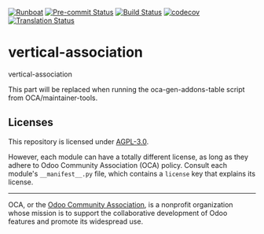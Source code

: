 
[![Runboat](https://img.shields.io/badge/runboat-Try%20me-875A7B.png)](https://runboat.odoo-community.org/builds?repo=OCA/vertical-association&target_branch=18.0)
[![Pre-commit Status](https://github.com/OCA/vertical-association/actions/workflows/pre-commit.yml/badge.svg?branch=18.0)](https://github.com/OCA/vertical-association/actions/workflows/pre-commit.yml?query=branch%3A18.0)
[![Build Status](https://github.com/OCA/vertical-association/actions/workflows/test.yml/badge.svg?branch=18.0)](https://github.com/OCA/vertical-association/actions/workflows/test.yml?query=branch%3A18.0)
[![codecov](https://codecov.io/gh/OCA/vertical-association/branch/18.0/graph/badge.svg)](https://codecov.io/gh/OCA/vertical-association)
[![Translation Status](https://translation.odoo-community.org/widgets/vertical-association-18-0/-/svg-badge.svg)](https://translation.odoo-community.org/engage/vertical-association-18-0/?utm_source=widget)

<!-- /!\ do not modify above this line -->

# vertical-association

vertical-association

<!-- /!\ do not modify below this line -->

<!-- prettier-ignore-start -->

[//]: # (addons)

This part will be replaced when running the oca-gen-addons-table script from OCA/maintainer-tools.

[//]: # (end addons)

<!-- prettier-ignore-end -->

## Licenses

This repository is licensed under [AGPL-3.0](LICENSE).

However, each module can have a totally different license, as long as they adhere to Odoo Community Association (OCA)
policy. Consult each module's `__manifest__.py` file, which contains a `license` key
that explains its license.

----
OCA, or the [Odoo Community Association](http://odoo-community.org/), is a nonprofit
organization whose mission is to support the collaborative development of Odoo features
and promote its widespread use.
